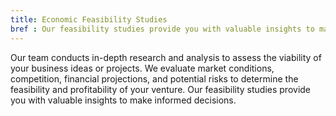 ```yaml
---
title: Economic Feasibility Studies
bref : Our feasibility studies provide you with valuable insights to make informed decisions.
---
```

Our team conducts in-depth research and analysis to assess the viability of your business ideas or projects. We evaluate market conditions, competition, financial projections, and potential risks to determine the feasibility and profitability of your venture. Our feasibility studies provide you with valuable insights to make informed decisions.